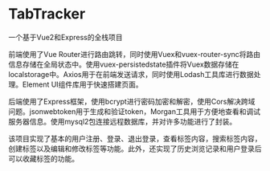 # TabTracker
一个基于Vue2和Express的全栈项目

前端使用了Vue Router进行路由跳转，同时使用Vuex和vuex-router-sync将路由信息存储在全局状态中。使用vuex-persistedstate插件将Vuex数据存储在localstorage中。Axios用于在前端发送请求，同时使用Lodash工具库进行数据处理。Element UI组件库用于快速搭建页面。

后端使用了Express框架，使用bcrypt进行密码加密和解密，使用Cors解决跨域问题。jsonwebtoken用于生成和验证token，Morgan工具用于方便地查看和调试服务器信息。使用mysql2包连接远程数据库，并对许多功能进行了封装。

该项目实现了基本的用户注册、登录、退出登录，查看标签内容，搜索标签内容，创建标签以及编辑和修改标签等功能。此外，还实现了历史浏览记录和用户登录后可以收藏标签的功能。

